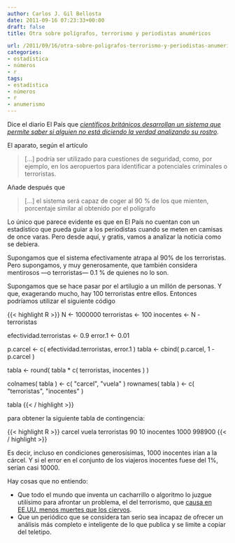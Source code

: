 ```yaml
---
author: Carlos J. Gil Bellosta
date: 2011-09-16 07:23:33+00:00
draft: false
title: Otra sobre polígrafos, terrorismo y periodistas anuméricos

url: /2011/09/16/otra-sobre-poligrafos-terrorismo-y-periodistas-anumericos/
categories:
- estadística
- números
- r
tags:
- estadística
- números
- r
- anumerismo
---
```


Dice el diario El País que [_científicos británicos desarrollan un sistema que permite saber si alguien no está diciendo la verdad analizando su rostro_](http://www.elpais.com/articulo/sociedad/Mentiroso/cara/elpepusoc/20110914elpepusoc_1/Tes).

El aparato, según el artículo



>[...] podría ser utilizado para cuestiones de seguridad, como, por ejemplo, en los aeropuertos para identificar a potenciales criminales o terroristas.



Añade después que


>[...] el sistema será capaz de coger al 90 % de los que mienten, porcentaje similar al obtenido por el polígrafo



Lo único que parece evidente es que en El País no cuentan con un estadístico que pueda guiar a los periodistas cuando se meten en camisas de once varas. Pero desde aquí, y gratis, vamos a analizar la noticia como se debiera.

Supongamos que el sistema efectivamente atrapa al 90% de los terroristas. Pero supongamos, y muy generosamente, que también considera mentirosos —o terroristas— 0.1 % de quienes no lo son.

Supongamos que se hace pasar por el artilugio a un millón de personas. Y que, exagerando mucho, hay 100 terroristas entre ellos. Entonces podríamos utilizar el siguiente código


{{< highlight R >}}
N <- 1000000
terroristas <- 100
inocentes <- N - terroristas

efectividad.terroristas <- 0.9
error.1 <- 0.01

p.carcel <- c( efectividad.terroristas, error.1 )
tabla <- cbind( p.carcel, 1 - p.carcel )

tabla <- round( tabla * c( terroristas, inocentes ) )

colnames( tabla ) <- c( "carcel", "vuela" )
rownames( tabla ) <- c( "terroristas", "inocentes" )

tabla
{{< / highlight >}}


para obtener la siguiente tabla de contingencia:



{{< highlight R >}}
            carcel  vuela
terroristas     90     10
inocentes     1000 998900
{{< / highlight >}}



Es decir, incluso en condiciones generosísimas, 1000 inocentes irían a la cárcel. Y si el error en el conjunto de los viajeros inocentes fuese del 1%, serían casi 10000.

Hay cosas que no entiendo:



* Que todo el mundo que inventa un cacharrillo o algoritmo lo juzgue utilísimo para afrontar un problema, el del terrorismo, que [causa en EE.UU. menos muertes que los ciervos](http://www.datanalytics.com/2011/05/10/1989/).
* Que un periódico que se considera tan serio sea incapaz de ofrecer un análisis más completo e inteligente de lo que publica y se limite a copiar del teletipo.

